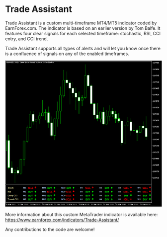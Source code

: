 # Trade Assistant

Trade Assistant is a custom multi-timeframe MT4/MT5 indicator coded by EarnForex.com. The indicator is based on an earlier version by Tom Balfe. It features four clear signals for each selected timeframe: stochastic, RSI, CCI entry, and CCI trend.

Trade Assistant supports all types of alerts and will let you know once there is a confluence of signals on any of the enabled timeframes.

![Trade Assistant shows mixed signals for seven timeframes on this GBP/NZD chart](https://github.com/EarnForex/Trade-Assistant/blob/main/README_Images/trade-assistant-mtf-signals-rsi-cci-stochastic.png)

More information about this custom MetaTrader indicator is available here: https://www.earnforex.com/indicators/Trade-Assistant/

Any contributions to the code are welcome!
